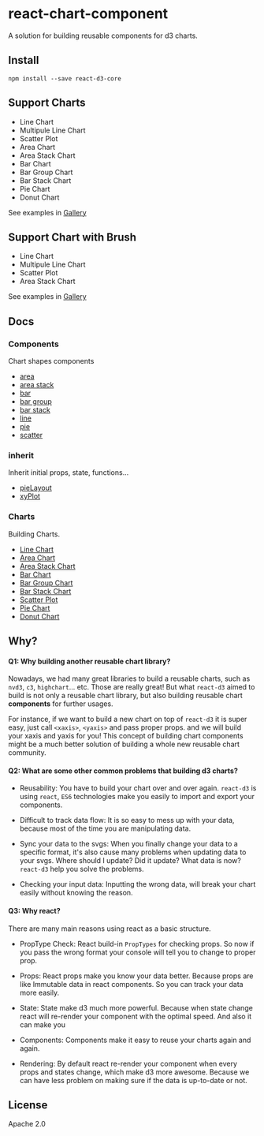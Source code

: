 # react-chart-component

A solution for building reusable components for d3 charts.

## Install

```
npm install --save react-d3-core
```

## Support Charts

- Line Chart
- Multipule Line Chart
- Scatter Plot
- Area Chart
- Area Stack Chart
- Bar Chart
- Bar Group Chart
- Bar Stack Chart
- Pie Chart
- Donut Chart

See examples in [Gallery](http://react-d3.github.io/react-d3-basics/gallery.html)

## Support Chart with Brush

- Line Chart
- Multipule Line Chart
- Scatter Plot
- Area Stack Chart

See examples in [Gallery](http://react-d3.github.io/react-d3-basics/brush_gallery.html)

## Docs

### Components

Chart shapes components

- [area](./docs/components/area.md)
- [area stack](./docs/components/area_stack.md)
- [bar](./docs/components/bar.md)
- [bar group](./docs/components/bar_group.md)
- [bar stack](./docs/components/bar_stack.md)
- [line](./docs/components/line.md)
- [pie](./docs/components/pie.md)
- [scatter](./docs/components/scatter.md)

### inherit

Inherit initial props, state, functions...

- [pieLayout](./docs/inherit/pie.md)
- [xyPlot](./docs/inherit/xyplot.md)

### Charts

Building Charts.

- [Line Chart](./docs/charts/line_chart.md)
- [Area Chart](./docs/charts/area_chart.md)
- [Area Stack Chart](./docs/charts/area_stack_chart.md)
- [Bar Chart](./docs/charts/bar_chart.md)
- [Bar Group Chart](./docs/charts/bar_group_chart.md)
- [Bar Stack Chart](./docs/charts/bar_stack_chart.md)
- [Scatter Plot](./docs/charts/scatter_chart.md)
- [Pie Chart](./docs/charts/pie_chart.md)
- [Donut Chart](./docs/charts/donut_chart.md)


## Why?

#### Q1: Why building another reusable chart library?

Nowadays, we had many great libraries to build a reusable charts, such as `nvd3`, `c3`, `highchart`... etc. Those are really great! But what `react-d3` aimed to build is not only a reusable chart library, but also building reusable chart **components** for further usages.

For instance, if we want to build a new chart on top of `react-d3` it is super easy, just call `<xaxis>`, `<yaxis>` and pass proper props. and we will build your xaxis and yaxis for you! This concept of building chart components might be a much better solution of building a whole new reusable chart community.

#### Q2: What are some other common problems that building d3 charts?

- Reusability: You have to build your chart over and over again. `react-d3` is using `react`, `ES6` technologies make you easily to import and export your components.

- Difficult to track data flow: It is so easy to mess up with your data, because most of the time you are manipulating data.

- Sync your data to the svgs: When you finally change your data to a specific format, it's also cause many problems when updating data to your svgs.  Where should I update? Did it update? What data is now? `react-d3` help you solve the problems.

- Checking your input data: Inputting the wrong data, will break your chart easily without knowing the reason.


#### Q3: Why react?

There are many main reasons using react as a basic structure.

- PropType Check: React build-in `PropTypes` for checking props. So now if you pass the wrong format your console will tell you to change to proper prop.

- Props: React props make you know your data better. Because props are like Immutable data in react components. So you can track your data more easily.

- State: State make d3 much more powerful. Because when state change react will re-render your component with the optimal speed. And also it can make you

- Components: Components make it easy to reuse your charts again and again.

- Rendering: By default react re-render your component when every props and states change, which make d3 more awesome. Because we can have less problem on making sure if the data is up-to-date or not.


## License

Apache 2.0
